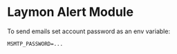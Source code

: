 # Laymon Alert Module

To send emails set account password as an env variable:

```
MSMTP_PASSWORD=...
```

